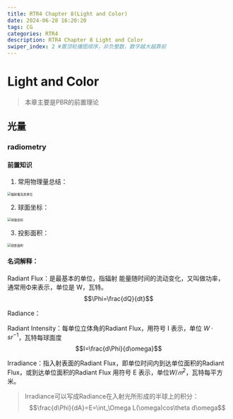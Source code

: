 ```yaml
---
title: RTR4 Chapter 8(Light and Color)
date: 2024-06-28 16:20:20
tags: CG
categories: RTR4
description: RTR4 Chapter 8 Light and Color
swiper_index: 2 #置顶轮播图顺序，非负整数，数字越大越靠前
---
```

# Light and Color

> 本章主要是PBR的前置理论

## 光量

### radiometry

#### 前置知识
1. 常用物理量总结：
<img src="/blog/img/RTR4/c8/202306131534243.png" alt="辐射量及其单位" style="zoom:50%;" />

2. 球面坐标：
<img src="/blog/img/RTR4/c8/20240320122411.png" alt="球面坐标" style="zoom:50%;" />

3. 投影面积：
<img src="/blog/img/RTR4/c8/20240320122536.png" alt="投影面积" style="zoom:50%;" />

#### 名词解释：
Radiant Flux：是最基本的单位，指辐射
能量随时间的流动变化，又叫做功率，通常用Φ来表示，单位是 W，瓦特。
$$\Phi=\frac{dQ}{dt}$$

Radiance：

Radiant Intensity：每单位立体角的Radiant Flux，用符号 I 表示，单位 $W·sr^{-1}$，瓦特每球面度
$$I=\frac{d\Phi}{d\omega}$$

Irradiance：指入射表面的Radiant Flux，即单位时间内到达单位面积的Radiant Flux，或到达单位面积的Radiant Flux
用符号 E 表示，单位$W/𝑚^2$，瓦特每平方米。

> Irradiance可以写成Radiance在入射光所形成的半球上的积分：
> $$\frac{d\Phi}{dA}=E=\int_\Omega L(\omega)cos\theta d\omega$$